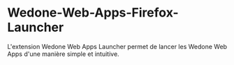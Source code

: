 # Wedone-Web-Apps-Firefox-Launcher
L'extension Wedone Web Apps Launcher permet de lancer les Wedone Web Apps d'une manière simple et intuitive.
